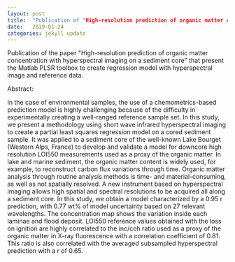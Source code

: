 ```yaml
---
layout: post
title:  "Publication of "High-resolution prediction of organic matter concentration with hyperspectral imaging on a sediment core""
date:   2019-01-24
categories: jekyll update
---
```


Publication of the paper "High-resolution prediction of organic matter concentration with hyperspectral imaging on a sediment core" that present the Matlab PLSR toolbox to create regression model with hyperspectral image and reference data.

Abstract:

In the case of environmental samples, the use of a chemometrics-based prediction model is highly challenging because of the difficulty in experimentally creating a well-ranged reference sample set. In this study, we present a methodology using short wave infrared hyperspectral imaging to create a partial least squares regression model on a cored sediment sample. It was applied to a sediment core of the well-known Lake Bourget (Western Alps, France) to develop and validate a model for downcore high resolution LOI550 measurements used as a proxy of the organic matter. In lake and marine sediment, the organic matter content is widely used, for example, to reconstruct carbon flux variations through time. Organic matter analysis through routine analysis methods is time- and material-consuming, as well as not spatially resolved. A new instrument based on hyperspectral imaging allows high spatial and spectral resolutions to be acquired all along a sediment core. In this study, we obtain a model characterized by a 0.95 r prediction, with 0.77 wt% of model uncertainty based on 27 relevant wavelengths. The concentration map shows the variation inside each laminae and flood deposit. LOI550 reference values obtained with the loss on ignition are highly correlated to the inc/coh ratio used as a proxy of the organic matter in X-ray fluorescence with a correlation coefficient of 0.81. This ratio is also correlated with the averaged subsampled hyperspectral prediction with a r of 0.65.
